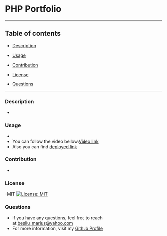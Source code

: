 # PHP Portfolio
___
## Table of contents
* [Description](#Description)

* [Usage](#Usage)
* [Contribution](#Contribution)

* [License](#License)
* [Questions](#Questions)
___

### Description
- 

### Usage
- 
- You can follow the video bellow:[Video link]()
- Also you can find [deployed link]()

### Contribution
- 

### License
-MIT
[![License: MIT](https://img.shields.io/badge/License-MIT-yellow.svg)](https://opensource.org/licenses/MIT)

### Questions
- If you have any questions, feel free to reach at:[besliu_marius@yahoo.com](mailto:besliu_marius@yahoo.com) 
- For more information, visit my [Github Profile](https://github.com/Paul-Marius)